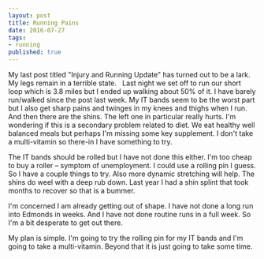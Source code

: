 ```yaml
---
layout: post
title: Running Pains
date: 2016-07-27
tags:
- running
published: true
---
```

My last post titled "Injury and Running Update" has turned out to be a lark.  My legs remain in a terrible state. &nbsp;  Last night we set off to run our short loop which is 3.8 miles but I ended up walking about 50% of it.  I have barely run/walked since the post last week.  My IT bands seem to be the worst part but I also get sharp pains and twinges in my knees and thighs when I run.  And then there are the shins.  The left one in particular really hurts.  I'm wondering if this is a secondary problem related to diet.  We eat healthy well balanced meals but perhaps I'm missing some key supplement.   I don't take a multi-vitamin so there-in I have something to try.   
 
The IT bands should be rolled but I have not done this either.  I'm too cheap to buy a roller – symptom of unemployment.  I could use a rolling pin I guess.  So I have a couple things to try.  Also more dynamic stretching will help.  The shins do weel with a deep rub down.  Last year I had a shin splint that took months to recover so that is a bummer.  
 
I'm concerned I am already getting out of shape.  I have not done a long run into Edmonds in weeks.  And I have not done routine runs in a full week.  So I'm a bit desperate to get out there. 
 
My plan is simple.  I'm going to try the rolling pin for my IT bands and I'm going to take a multi-vitamin.  Beyond that it is just going to take some time.
